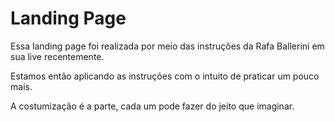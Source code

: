 # Landing Page
 Essa landing page foi realizada por meio das instruções da Rafa Ballerini em sua live recentemente.
 
 Estamos então aplicando as instruções com o intuito de praticar um pouco mais.
 
 A costumização é a parte, cada um pode fazer do jeito que imaginar.

